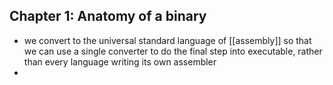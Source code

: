 ## Chapter 1: Anatomy of a binary
- we convert to the universal standard language of [[assembly]] so that we can use a single converter to do the final step into executable, rather than every language writing its own assembler
- 